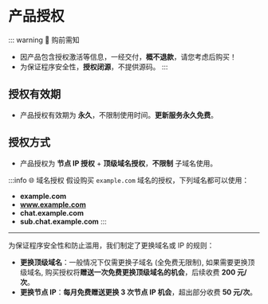 # 产品授权

::: warning 🧐 购前需知
- 因产品包含授权激活等信息，一经交付，**概不退款**，请您考虑后购买！
- 为保证程序安全性，**授权闭源**，不提供源码。
:::

## 授权有效期
- 产品授权有效期为 **永久**，不限制使用时间。**更新服务永久免费**。

## 授权方式
- 产品授权为 **节点 IP 授权** + **顶级域名授权**，**不限制** 子域名使用。

:::info 🌐 域名授权
假设购买 `example.com` 域名的授权，下列域名都可以使用：
  - **example.com** 
  - **www.example.com**
  - **chat.example.com**
  - **sub.chat.example.com**
:::
---
为保证程序安全性和防止滥用，我们制定了更换域名或 IP 的规则：
- **更换顶级域名**：一般情况下仅需更换子域名 (全免费无限制), 如果需要更换顶级域名, 购买授权将**赠送一次免费更换顶级域名的机会**，后续收费 **200 元/次**。
- **更换节点 IP**：**每月免费赠送更换 3 次节点 IP 机会**，超出部分收费 **50 元/次**。